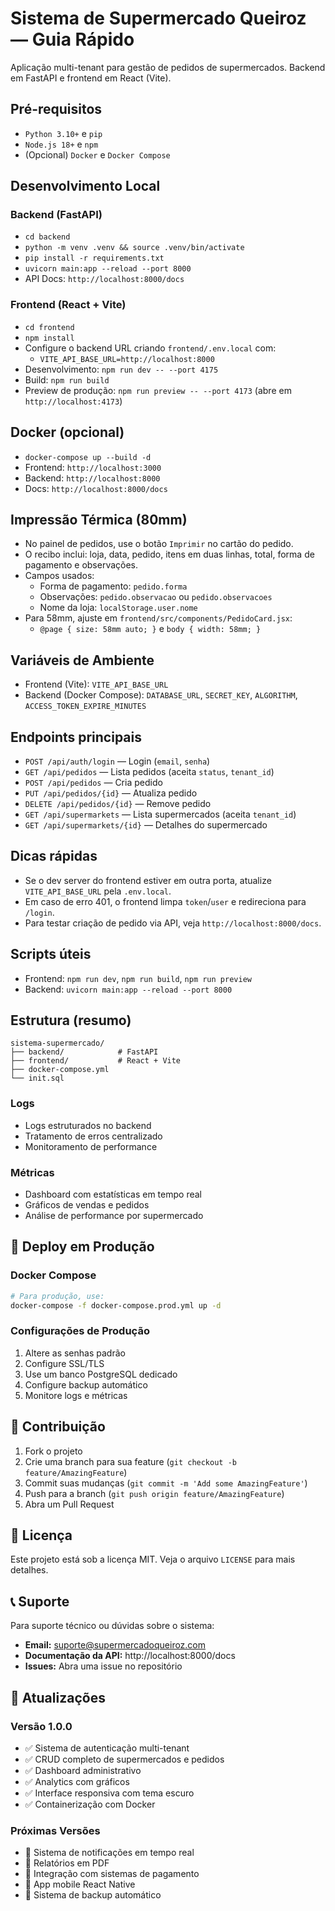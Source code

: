 # Sistema de Supermercado Queiroz — Guia Rápido

Aplicação multi-tenant para gestão de pedidos de supermercados.
Backend em FastAPI e frontend em React (Vite).

## Pré-requisitos

- `Python 3.10+` e `pip`
- `Node.js 18+` e `npm`
- (Opcional) `Docker` e `Docker Compose`

## Desenvolvimento Local

### Backend (FastAPI)
- `cd backend`
- `python -m venv .venv && source .venv/bin/activate`
- `pip install -r requirements.txt`
- `uvicorn main:app --reload --port 8000`
- API Docs: `http://localhost:8000/docs`

### Frontend (React + Vite)
- `cd frontend`
- `npm install`
- Configure o backend URL criando `frontend/.env.local` com:
  - `VITE_API_BASE_URL=http://localhost:8000`
- Desenvolvimento: `npm run dev -- --port 4175`
- Build: `npm run build`
- Preview de produção: `npm run preview -- --port 4173` (abre em `http://localhost:4173`)

## Docker (opcional)

- `docker-compose up --build -d`
- Frontend: `http://localhost:3000`
- Backend: `http://localhost:8000`
- Docs: `http://localhost:8000/docs`

## Impressão Térmica (80mm)

- No painel de pedidos, use o botão `Imprimir` no cartão do pedido.
- O recibo inclui: loja, data, pedido, itens em duas linhas, total, forma de pagamento e observações.
- Campos usados:
  - Forma de pagamento: `pedido.forma`
  - Observações: `pedido.observacao` ou `pedido.observacoes`
  - Nome da loja: `localStorage.user.nome`
- Para 58mm, ajuste em `frontend/src/components/PedidoCard.jsx`:
  - `@page { size: 58mm auto; }` e `body { width: 58mm; }`

## Variáveis de Ambiente

- Frontend (Vite): `VITE_API_BASE_URL`
- Backend (Docker Compose): `DATABASE_URL`, `SECRET_KEY`, `ALGORITHM`, `ACCESS_TOKEN_EXPIRE_MINUTES`

## Endpoints principais

- `POST /api/auth/login` — Login (`email`, `senha`)
- `GET /api/pedidos` — Lista pedidos (aceita `status`, `tenant_id`)
- `POST /api/pedidos` — Cria pedido
- `PUT /api/pedidos/{id}` — Atualiza pedido
- `DELETE /api/pedidos/{id}` — Remove pedido
- `GET /api/supermarkets` — Lista supermercados (aceita `tenant_id`)
- `GET /api/supermarkets/{id}` — Detalhes do supermercado

## Dicas rápidas

- Se o dev server do frontend estiver em outra porta, atualize `VITE_API_BASE_URL` pela `.env.local`.
- Em caso de erro 401, o frontend limpa `token`/`user` e redireciona para `/login`.
- Para testar criação de pedido via API, veja `http://localhost:8000/docs`.

## Scripts úteis

- Frontend: `npm run dev`, `npm run build`, `npm run preview`
- Backend: `uvicorn main:app --reload --port 8000`

## Estrutura (resumo)

```
sistema-supermercado/
├── backend/            # FastAPI
├── frontend/           # React + Vite
├── docker-compose.yml
└── init.sql
```

### Logs
- Logs estruturados no backend
- Tratamento de erros centralizado
- Monitoramento de performance

### Métricas
- Dashboard com estatísticas em tempo real
- Gráficos de vendas e pedidos
- Análise de performance por supermercado

## 🚀 Deploy em Produção

### Docker Compose
```bash
# Para produção, use:
docker-compose -f docker-compose.prod.yml up -d
```

### Configurações de Produção
1. Altere as senhas padrão
2. Configure SSL/TLS
3. Use um banco PostgreSQL dedicado
4. Configure backup automático
5. Monitore logs e métricas

## 🤝 Contribuição

1. Fork o projeto
2. Crie uma branch para sua feature (`git checkout -b feature/AmazingFeature`)
3. Commit suas mudanças (`git commit -m 'Add some AmazingFeature'`)
4. Push para a branch (`git push origin feature/AmazingFeature`)
5. Abra um Pull Request

## 📝 Licença

Este projeto está sob a licença MIT. Veja o arquivo `LICENSE` para mais detalhes.

## 📞 Suporte

Para suporte técnico ou dúvidas sobre o sistema:

- **Email:** suporte@supermercadoqueiroz.com
- **Documentação da API:** http://localhost:8000/docs
- **Issues:** Abra uma issue no repositório

## 🔄 Atualizações

### Versão 1.0.0
- ✅ Sistema de autenticação multi-tenant
- ✅ CRUD completo de supermercados e pedidos
- ✅ Dashboard administrativo
- ✅ Analytics com gráficos
- ✅ Interface responsiva com tema escuro
- ✅ Containerização com Docker

### Próximas Versões
- 🔄 Sistema de notificações em tempo real
- 🔄 Relatórios em PDF
- 🔄 Integração com sistemas de pagamento
- 🔄 App mobile React Native
- 🔄 Sistema de backup automático